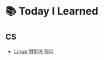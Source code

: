 # 📚 Today I Learned

## CS
* [Linux 명령어 정리](https://github.com/waeandway/TIL/blob/master/CS/LinuxCmd.md)
